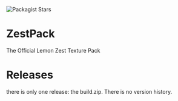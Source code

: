 ![Packagist Stars](https://img.shields.io/packagist/stars/RubberDuck55/ZestPack?style=plastic)

# ZestPack
The Official Lemon Zest Texture Pack

# Releases
there is only one release: the build.zip. There is no version history.
